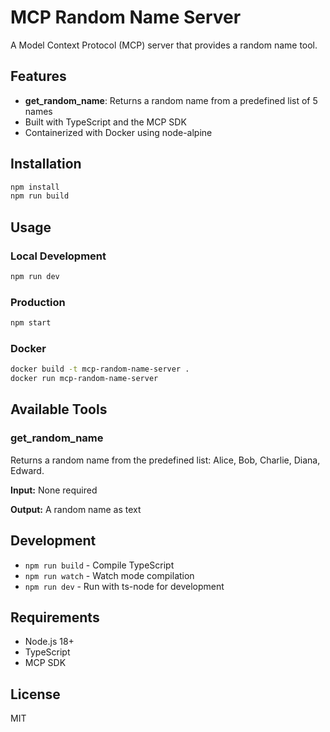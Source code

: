 # MCP Random Name Server

A Model Context Protocol (MCP) server that provides a random name tool.

## Features

- **get_random_name**: Returns a random name from a predefined list of 5 names
- Built with TypeScript and the MCP SDK
- Containerized with Docker using node-alpine

## Installation

```bash
npm install
npm run build
```

## Usage

### Local Development
```bash
npm run dev
```

### Production
```bash
npm start
```

### Docker
```bash
docker build -t mcp-random-name-server .
docker run mcp-random-name-server
```

## Available Tools

### get_random_name
Returns a random name from the predefined list: Alice, Bob, Charlie, Diana, Edward.

**Input:** None required

**Output:** A random name as text

## Development

- `npm run build` - Compile TypeScript
- `npm run watch` - Watch mode compilation
- `npm run dev` - Run with ts-node for development

## Requirements

- Node.js 18+
- TypeScript
- MCP SDK

## License

MIT